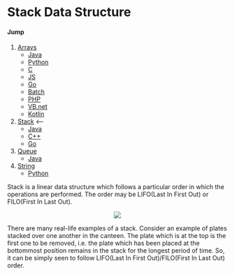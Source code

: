 # Stack Data Structure

#### Jump
1. [Arrays](https://github.com/kaweendras/Data-Structures/tree/master/Arrays)
    - [Java](https://github.com/kaweendras/Data-Structures/tree/master/Arrays/Java)
    - [Python](https://github.com/kaweendras/Data-Structures/tree/master/Arrays/Python)
    - [C](https://github.com/kaweendras/Data-Structures/tree/master/Arrays/C)
    - [JS](https://github.com/kaweendras/Data-Structures/tree/master/Arrays/JavaScript)
    - [Go](https://github.com/kaweendras/Data-Structures/tree/master/Arrays/Go)
    - [Batch](https://github.com/kaweendras/Data-Structures/tree/master/Arrays/Bat)
    - [PHP](https://github.com/kaweendras/Data-Structures/tree/master/Arrays/PHP)
    - [VB.net](https://github.com/kaweendras/Data-Structures/tree/master/Arrays/VB.net)
    - [Kotlin](https://github.com/kaweendras/Data-Structures/tree/master/Arrays/Kotlin)
2. [Stack](https://github.com/kaweendras/Data-Structures/tree/master/Stack) <--
    - [Java](https://github.com/kaweendras/Data-Structures/tree/master/Stack/Java) 
    - [C++](https://github.com/kaweendras/Data-Structures/tree/master/Stack/C++) 
    - [Go](https://github.com/kaweendras/Data-Structures/tree/master/Stack/Go)
3. [Queue](https://github.com/kaweendras/Data-Structures/tree/master/Queue) 
    - [Java](https://github.com/kaweendras/Data-Structures/tree/master/Queue/Java)
4. [String](https://github.com/kaweendras/Data-Structures/tree/master/String) 
    - [Python](https://github.com/kaweendras/Data-Structures/tree/master/String/Python)




Stack is a linear data structure which follows a particular order in which the operations are performed. The order may be LIFO(Last In First Out) or FILO(First In Last Out).

<p align="center">
  <img  src="https://media.geeksforgeeks.org/wp-content/cdn-uploads/gq/2013/03/stack.png">
</p>

There are many real-life examples of a stack. Consider an example of plates stacked over one another in the canteen. The plate which is at the top is the first one to be removed, i.e. the plate which has been placed at the bottommost position remains in the stack for the longest period of time. So, it can be simply seen to follow LIFO(Last In First Out)/FILO(First In Last Out) order.
